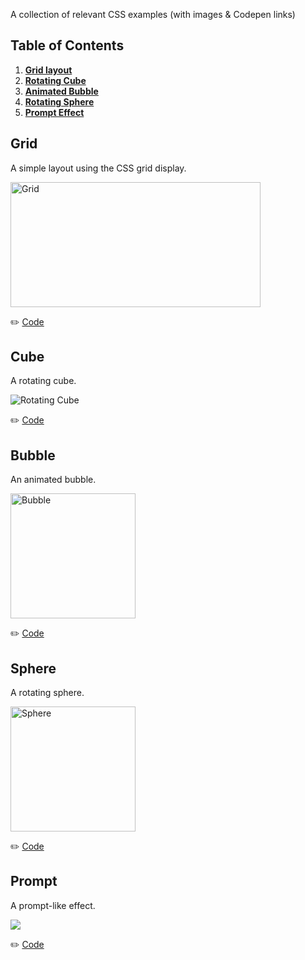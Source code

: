 A collection of relevant CSS examples (with images & Codepen links)

## Table of Contents

1. **[Grid layout](#grid)**
2. **[Rotating Cube](#cube)**
3. **[Animated Bubble](#bubble)**
4. **[Rotating Sphere](#sphere)**
5. **[Prompt Effect](#prompt)**

## Grid

A simple layout using the CSS grid display.

<img src="https://user-images.githubusercontent.com/15229355/34170285-391b33ae-e4e2-11e7-9c85-3c364070e422.png" alt="Grid" width="400" height="200">

:pencil2: [Code](https://codepen.io/christopherkade/pen/ppyavp)

## Cube

A rotating cube.

<img src="https://user-images.githubusercontent.com/15229355/34170999-c0e621c0-e4e4-11e7-8220-967180658faf.png" alt="Rotating Cube">

:pencil2: [Code](https://codepen.io/christopherkade/pen/OzNvRE)

## Bubble

An animated bubble.

<img src="https://user-images.githubusercontent.com/15229355/34171153-46682adc-e4e5-11e7-8cac-f3f8528dd3b3.png" alt="Bubble" width="200" height="200">

:pencil2: [Code](https://codepen.io/christopherkade/pen/wpGmdY)

## Sphere

A rotating sphere.

<img src="https://user-images.githubusercontent.com/15229355/34171371-049a2d3e-e4e6-11e7-8d5a-d1acc5487088.png" alt="Sphere" width="200" height="200">

:pencil2: [Code](https://codepen.io/christopherkade/pen/vpGRWd)

## Prompt

A prompt-like effect.

<img src="https://user-images.githubusercontent.com/15229355/34177291-0791926a-e4fb-11e7-9cc2-117ba446a1a1.png">

:pencil2: [Code](https://codepen.io/christopherkade/pen/KZzBwJ)